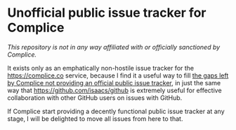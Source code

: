 # Unofficial public issue tracker for Complice

*This repository is not in any way affiliated with or officially
sanctioned by Complice.*

It exists only as an emphatically non-hostile issue tracker 
for the https://complice.co service, because I find it a useful
way to fill [the gaps left by Complice not providing an official
public issue tracker](https://github.com/aspiers/complice/issues/2),
in just the same way that https://github.com/isaacs/github
is extremely useful for effective collaboration with other GitHub
users on issues with GitHub.

If Complice start providing a decently functional public issue tracker
at any stage, I will be delighted to move all issues from here to that.
